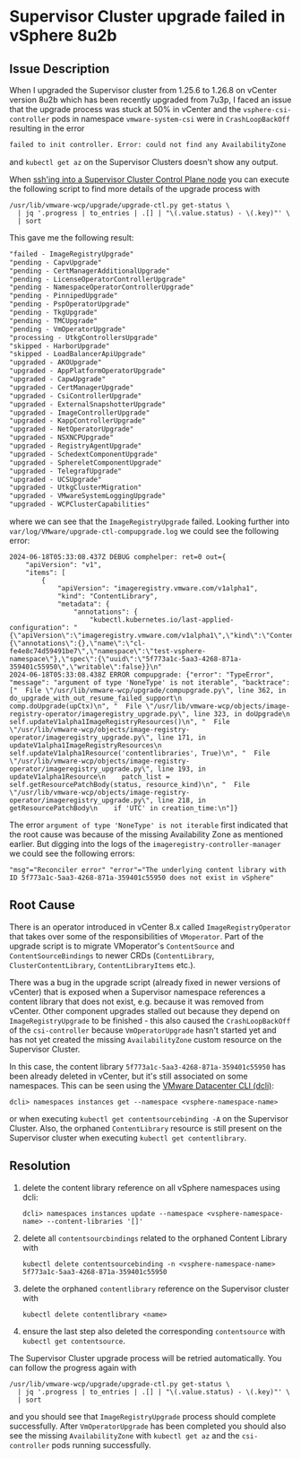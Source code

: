 # Supervisor Cluster upgrade failed in vSphere 8u2b

## Issue Description

When I upgraded the Supervisor cluster from 1.25.6 to 1.26.8 on vCenter version 8u2b which has been recently upgraded from 7u3p, I faced an issue that the upgrade process was stuck at 50% in vCenter and the `vsphere-csi-controller` pods in namespace `vmware-system-csi` were in `CrashLoopBackOff` resulting in the error

```markdown
failed to init controller. Error: could not find any AvailabilityZone
```

and `kubectl get az` on the Supervisor Clusters doesn't  show any output.

When [ssh'ing into a Supervisor Cluster Control Plane node](https://mappslearning.wordpress.com/2021/12/01/ssh-login-into-vsphere-with-tanzu-supervisor-cluster-nodes/) you can execute the following script to find more details of the upgrade process with

```shell
/usr/lib/vmware-wcp/upgrade/upgrade-ctl.py get-status \
  | jq '.progress | to_entries | .[] | "\(.value.status) - \(.key)"' \
  | sort
```

This gave me the following result:

```markdown
"failed - ImageRegistryUpgrade"
"pending - CapvUpgrade"
"pending - CertManagerAdditionalUpgrade"
"pending - LicenseOperatorControllerUpgrade"
"pending - NamespaceOperatorControllerUpgrade"
"pending - PinnipedUpgrade"
"pending - PspOperatorUpgrade"
"pending - TkgUpgrade"
"pending - TMCUpgrade"
"pending - VmOperatorUpgrade"
"processing - UtkgControllersUpgrade"
"skipped - HarborUpgrade"
"skipped - LoadBalancerApiUpgrade"
"upgraded - AKOUpgrade"
"upgraded - AppPlatformOperatorUpgrade"
"upgraded - CapwUpgrade"
"upgraded - CertManagerUpgrade"
"upgraded - CsiControllerUpgrade"
"upgraded - ExternalSnapshotterUpgrade"
"upgraded - ImageControllerUpgrade"
"upgraded - KappControllerUpgrade"
"upgraded - NetOperatorUpgrade"
"upgraded - NSXNCPUpgrade"
"upgraded - RegistryAgentUpgrade"
"upgraded - SchedextComponentUpgrade"
"upgraded - SphereletComponentUpgrade"
"upgraded - TelegrafUpgrade"
"upgraded - UCSUpgrade"
"upgraded - UtkgClusterMigration"
"upgraded - VMwareSystemLoggingUpgrade"
"upgraded - WCPClusterCapabilities"
```

where we can see that the `ImageRegistryUpgrade` failed. Looking further into `var/log/VMware/upgrade-ctl-compupgrade.log` we could see the following error:

```text
2024-06-18T05:33:08.437Z DEBUG comphelper: ret=0 out={
    "apiVersion": "v1",
    "items": [
        {
            "apiVersion": "imageregistry.vmware.com/v1alpha1",
            "kind": "ContentLibrary",
            "metadata": {
                "annotations": {
                    "kubectl.kubernetes.io/last-applied-configuration": "{\"apiVersion\":\"imageregistry.vmware.com/v1alpha1\",\"kind\":\"ContentLibrary\",\"metadata\":{\"annotations\":{},\"name\":\"cl-fe4e8c74d59491be7\",\"namespace\":\"test-vsphere-namespace\"},\"spec\":{\"uuid\":\"5f773a1c-5aa3-4268-871a-359401c55950\",\"writable\":false}}\n"
2024-06-18T05:33:08.438Z ERROR compupgrade: {"error": "TypeError", "message": "argument of type 'NoneType' is not iterable", "backtrace": ["  File \"/usr/lib/vmware-wcp/upgrade/compupgrade.py\", line 362, in do_upgrade_with_out_resume_failed_support\n    comp.doUpgrade(upCtx)\n", "  File \"/usr/lib/vmware-wcp/objects/image-registry-operator/imageregistry_upgrade.py\", line 323, in doUpgrade\n    self.updateV1alpha1ImageRegistryResources()\n", "  File \"/usr/lib/vmware-wcp/objects/image-registry-operator/imageregistry_upgrade.py\", line 171, in updateV1alpha1ImageRegistryResources\n    self.updateV1alpha1Resource('contentlibraries', True)\n", "  File \"/usr/lib/vmware-wcp/objects/image-registry-operator/imageregistry_upgrade.py\", line 193, in updateV1alpha1Resource\n    patch_list = self.getResourcePatchBody(status, resource_kind)\n", "  File \"/usr/lib/vmware-wcp/objects/image-registry-operator/imageregistry_upgrade.py\", line 218, in getResourcePatchBody\n    if 'UTC' in creation_time:\n"]}
```

The error `argument of type 'NoneType' is not iterable` first indicated that the root cause was because of the missing Availability Zone as mentioned earlier. But digging into the logs of the `imageregistry-controller-manager` we could see the following errors:

```text
"msg"="Reconciler error" "error"="The underlying content library with ID 5f773a1c-5aa3-4268-871a-359401c55950 does not exist in vSphere"
```

## Root Cause

There is an operator introduced in vCenter 8.x called `ImageRegistryOperator` that takes over some of the responsibilities of `VMoperator`. Part of the upgrade script is to migrate VMoperator's `ContentSource` and `ContentSourceBindings` to newer CRDs (`ContentLibrary`, `ClusterContentLibrary`, `ContentLibraryItems` etc.).

There was a bug in the upgrade script (already fixed in newer versions of vCenter) that is exposed when a Supervisor namespace references a content library that does not exist, e.g. because it was removed from vCenter. Other component upgrades stalled out because they depend on `ImageRegistryUpgrade` to be finished - this also caused the `CrashLoopBackOff` of the `csi-controller` because `VmOperatorUpgrade` hasn't started yet and has not yet created the missing `AvailabilityZone` custom resource on the Supervisor Cluster.

In this case, the content library `5f773a1c-5aa3-4268-871a-359401c55950` has been already deleted in vCenter, but it's still associated on some namespaces. This can be seen using the [VMware Datacenter CLI (dcli)](https://www.techcrumble.net/2019/01/how-to-use-vmware-datacenter-cli-dcli/):

```shell
dcli> namespaces instances get --namespace <vsphere-namespace-name>
```

or when executing `kubectl get contentsourcebinding -A` on the Supervisor Cluster. Also, the orphaned `ContentLibrary` resource is still present on the Supervisor cluster when executing `kubectl get contentlibrary`.

## Resolution

1. delete the content library reference on all vSphere namespaces using dcli:

    ```shell
    dcli> namespaces instances update --namespace <vsphere-namespace-name> --content-libraries '[]'
    ```

1. delete all `contentsourcbindings` related to the orphaned Content Library with

    ```shell
    kubectl delete contentsourcebinding -n <vsphere-namespace-name> 5f773a1c-5aa3-4268-871a-359401c55950
    ```

1. delete the orphaned `contentlibrary` reference on the Supervisor cluster with

    ```shell
    kubectl delete contentlibrary <name>
    ```

1. ensure the last step also deleted the corresponding `contentsource` with `kubectl get contentsource`.

The Supervisor Cluster upgrade process will be retried automatically. You can follow the progress again with

```shell
/usr/lib/vmware-wcp/upgrade/upgrade-ctl.py get-status \
  | jq '.progress | to_entries | .[] | "\(.value.status) - \(.key)"' \
  | sort
```

and you should see that `ImageRegistryUpgrade` process should complete successfully. After `VmOperatorUpgrade` has been completed you should also see the missing `AvailabilityZone` with `kubectl get az` and the `csi-controller` pods running successfully.
